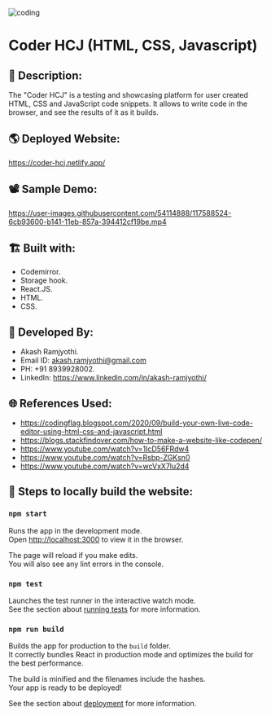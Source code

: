 ![coding](https://user-images.githubusercontent.com/54114888/117584832-c3684500-b12c-11eb-9793-13df7d988bcb.png)
# Coder HCJ (HTML, CSS, Javascript)

## 📑 Description:
The "Coder HCJ" is a testing and showcasing platform for user created HTML, CSS and JavaScript code snippets. It allows to write code in the browser, and see the results of it as it builds.

## 🌎 Deployed Website:
https://coder-hcj.netlify.app/

## 📽 Sample Demo:
https://user-images.githubusercontent.com/54114888/117588524-6cb93600-b141-11eb-857a-394412cf19be.mp4


## 🏗 Built with:
- Codemirror.
- Storage hook.
- React.JS.
- HTML.
- CSS.

## 👦 Developed By:
- Akash Ramjyothi.
- Email ID: akash.ramjyothi@gmail.com
- PH: +91 8939928002.
- LinkedIn: https://www.linkedin.com/in/akash-ramjyothi/

## 🌐 References Used:
- https://codingflag.blogspot.com/2020/09/build-your-own-live-code-editor-using-html-css-and-javascript.html
- https://blogs.stackfindover.com/how-to-make-a-website-like-codepen/
- https://www.youtube.com/watch?v=1IcD56FRdw4
- https://www.youtube.com/watch?v=Rsbp-ZGKsn0
- https://www.youtube.com/watch?v=wcVxX7lu2d4

## 🧪 Steps to locally build the website:

### `npm start`

Runs the app in the development mode.<br />
Open [http://localhost:3000](http://localhost:3000) to view it in the browser.

The page will reload if you make edits.<br />
You will also see any lint errors in the console.

### `npm test`

Launches the test runner in the interactive watch mode.<br />
See the section about [running tests](https://facebook.github.io/create-react-app/docs/running-tests) for more information.

### `npm run build`

Builds the app for production to the `build` folder.<br />
It correctly bundles React in production mode and optimizes the build for the best performance.

The build is minified and the filenames include the hashes.<br />
Your app is ready to be deployed!

See the section about [deployment](https://facebook.github.io/create-react-app/docs/deployment) for more information.
